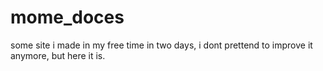 # mome_doces
some site i made in my free time in two days, i dont prettend to improve it anymore, but here it is.
